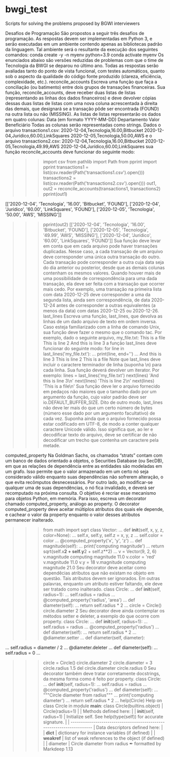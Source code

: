 # bwgi_test
Scripts for solving the problems proposed by BGWI interviewers

Desafios de Programação 
São propostos a seguir três desafios de programação. As respostas devem ser implementadas em Python 3, e serão executadas em um ambiente contendo apenas as bibliotecas padrão da linguagem. Tal ambiente será o resultante da execução dos seguintes comandos: 
conda create -y -n myenv python=3.9 
conda activate myenv 
Os enunciados abaixo são versões reduzidas de problemas com que o time de Tecnologia da BWGI se deparou no último ano. Todas as respostas serão avaliadas tanto do ponto de vista funcional, com testes automáticos, quanto sob o aspecto da qualidade do código fonte produzido (clareza, eficiência, complexidade, etc.). 
reconcile_accounts 
Escreva uma função que faça a conciliação (ou batimento) entre dois grupos de transações financeiras. 
Sua função, reconcile_accounts, deve receber duas listas de listas (representando as linhas dos dados financeiros) e deve devolver cópias dessas duas listas de listas com uma nova coluna acrescentada à direita das demais, que designará se a transação pôde ser encontrada (FOUND) na outra lista ou não (MISSING). 
As listas de listas representarão os dados em quatro colunas: 
Data (em formato YYYY-MM-DD) 
Departamento 
Valor 
Beneficiário 
Todas as colunas serão representadas como strings. 
Dados o arquivo transactions1.csv: 
2020-12-04,Tecnologia,16.00,Bitbucket 
2020-12-04,Jurídico,60.00,LinkSquares 
2020-12-05,Tecnologia,50.00,AWS 
e o arquivo transactions2.csv: 
2020-12-04,Tecnologia,16.00,Bitbucket 
2020-12-05,Tecnologia,49.99,AWS 
2020-12-04,Jurídico,60.00,LinkSquares 
sua função reconcile_accounts deve funcionar do seguinte modo: 
>>> import csv 
>>> from pathlib import Path 
>>> from pprint import pprint 
>>> transactions1 = list(csv.reader(Path('transactions1.csv').open())) 
>>> transactions2 = list(csv.reader(Path('transactions2.csv').open())) 
>>> out1, out2 = reconcile_accounts(transactions1, transactions2) 
>>> pprint(out1)

[['2020-12-04', 'Tecnologia', '16.00', 'Bitbucket', 'FOUND'], 
['2020-12-04', 'Jurídico', '60.00', 'LinkSquares', 'FOUND'], 
['2020-12-05', 'Tecnologia', '50.00', 'AWS', 'MISSING']] 
>>> pprint(out2) 
[['2020-12-04', 'Tecnologia', '16.00', 'Bitbucket', 'FOUND'], 
['2020-12-05', 'Tecnologia', '49.99', 'AWS', 'MISSING'], 
['2020-12-04', 'Jurídico', '60.00', 'LinkSquares', 'FOUND']] 
Sua função deve levar em conta que em cada arquivo pode haver transações duplicadas. Nesse caso, a cada transação de um arquivo deve corresponder uma única outra transação do outro. 
Cada transação pode corresponder a outra cuja data seja do dia anterior ou posterior, desde que as demais colunas contenham os mesmos valores. Quando houver mais de uma possibilidade de correspondência para uma dada transação, ela deve ser feita com a transação que ocorrer mais cedo. Por exemplo, uma transação na primeira lista com data 2020-12-25 deve corresponder a uma da segunda lista, ainda sem correspondência, de data 2020-12-24 antes de corresponder a outras equivalentes (a menos da data) com datas 2020-12-25 ou 2020-12-26. 
last_lines 
Escreva uma função, last_lines, que devolva as linhas de um dado arquivo de texto em ordem inversa. Caso esteja familiarizado com a linha de comando Unix, sua função deve fazer o mesmo que o comando tac. Por exemplo, dado o seguinte arquivo, my_file.txt: 
This is a file 
This is line 2 
And this is line 3 
a função last_lines deve funcionar do seguinte modo: 
>>> for line in last_lines('my_file.txt'): 
... print(line, end='') 
... 
And this is line 3 
This is line 2 
This is a file 
Note que last_lines deve incluir o caractere terminador de linha (suponha \n) para cada linha. Sua função deverá devolver um iterator. Por exemplo: 
>>> lines = last_lines('my_file.txt') 
>>> next(lines) 
'And this is line 3\n' 
>>> next(lines) 
'This is line 2\n' 
>>> next(lines) 
'This is a file\n'
Sua função deve ler o arquivo fornecido em pedaços não maiores que o tamanho dado por um argumento da função, cujo valor padrão deve ser io.DEFAULT_BUFFER_SIZE. Dito de outro modo, last_lines não deve ler mais do que um certo número de bytes (número esse dado por um argumento facultativo) de cada vez. 
Suponha ainda que o arquivo fornecido possa estar codificado em UTF-8, de modo a conter qualquer caractere Unicode válido. Isso significa que, ao ler e decodificar texto do arquivo, deve se certificar de não decodificar um trecho que contenha um caractere pela metade. 

computed_property 
Na Goldman Sachs, os chamados “strats” contam com um banco de dados orientado a objetos, o Securities Database (ou SecDB), em que as relações de dependência entre as entidades são modeladas em um grafo. Isso permite que o valor armazenado em um certo nó seja considerado válido enquanto suas dependências não sofrerem alteração, o que evita recômputos desnecessários. Por outro lado, ao modificar-se qualquer uma de suas dependências, o nó fica invalidado, e deverá ser recomputado na próxima consulta. 
O objetivo é recriar esse mecanismo para objetos Python, em memória. Para isso, escreva um decorator chamado computed_property, análogo ao property. O decorator computed_property deve aceitar múltiplos atributos dos quais ele depende, e cachear o valor da property enquanto o valor desses atributos permanecer inalterado. 
>>> from math import sqrt 
>>> class Vector: 
... def __init__(self, x, y, z, color=None): 
... self.x, self.y, self.z = x, y, z 
... self.color = color 
... @computed_property('x', 'y', 'z') 
... def magnitude(self): 
... print('computing magnitude') 
... return sqrt(self.x**2 + self.y**2 + self.z**2) 
... 
>>> v = Vector(9, 2, 6) 
>>> v.magnitude 
computing magnitude 
11.0 
>>> v.color = 'red' 
>>> v.magnitude 
11.0 
>>> v.y = 18 
>>> v.magnitude 
computing magnitude 
21.0 
Seu decorator deve aceitar como dependêcias atributos que não existam no objeto em questão. Tais atributos devem ser ignorados. Em outras palavras, enquanto um atributo estiver faltando, ele deve ser tratado como inalterado. 
>>> class Circle: 
... def __init__(self, radius=1): 
... self.radius = radius 
... @computed_property('radius', 'area') 
... def diameter(self): 
... return self.radius * 2 
... 
>>> circle = Circle() 
>>> circle.diameter 
2 
Seu decorator deve ainda contemplar os métodos setter e deleter, a exemplo do que ocorre com property. 
>>> class Circle: 
... def __init__(self, radius=1): 
... self.radius = radius 
... @computed_property('radius') 
... def diameter(self): 
... return self.radius * 2 
... @diameter.setter 
... def diameter(self, diameter):

... self.radius = diameter / 2 
... @diameter.deleter 
... def diameter(self): 
... self.radius = 0 
... 
>>> circle = Circle() 
>>> circle.diameter 
2 
>>> circle.diameter = 3 
>>> circle.radius 
1.5 
>>> del circle.diameter 
>>> circle.radius 
0 
Seu decorator também deve tratar corretamente docstrings, da mesma forma como é feito por property. 
>>> class Circle: 
... def __init__(self, radius=1): 
... self.radius = radius 
... @computed_property('radius') 
... def diameter(self): 
... """Circle diameter from radius""" 
... print('computing diameter') 
... return self.radius * 2 
... 
>>> help(Circle) 
Help on class Circle in module __main__: 
class Circle(builtins.object) 
| Circle(radius=1) 
| 
| Methods defined here: 
| 
| __init__(self, radius=1) 
| Initialize self. See help(type(self)) for accurate signature. 
| 
| ---------------------------------------------------------------------- 
| Data descriptors defined here: 
| 
| __dict__ 
| dictionary for instance variables (if defined) 
| 
| __weakref__ 
| list of weak references to the object (if defined) 
| 
| diameter 
| Circle diameter from radius 
✒
formatted by Markdeep 1.13 

